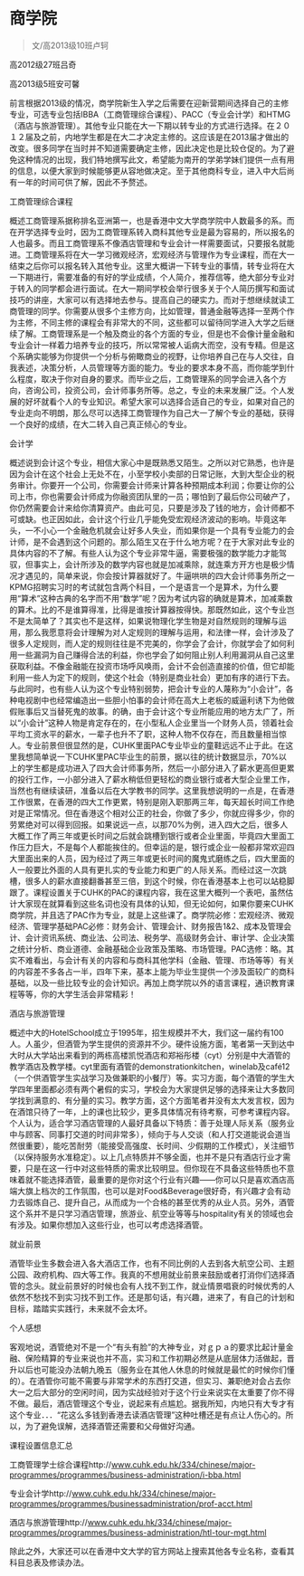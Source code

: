
# 商学院  

> 文/高2013级10班卢轲  

高2012级27班吕奇

高2013级5班安可馨

前言根据2013级的情况，商学院新生入学之后需要在迎新营期间选择自己的主修专业，可选专业包括IBBA（工商管理综合课程）、PACC（专业会计学）和HTMG（酒店与旅游管理）。其他专业只能在大一下期以转专业的方式进行选择。在２０１２届及之前，内地学生都是在大二才决定主修的。这应该是在2013届才做出的改变。很多同学在当时并不知道需要确定主修，因此决定也是比较仓促的。为了避免这种情况的出现，我们特地撰写此文，希望能为南开的学弟学妹们提供一点有用的信息，以便大家到时候能够更从容地做决定。至于其他商科专业，进入中大后尚有一年的时间可供了解，因此不予赘述。

工商管理综合课程

概述工商管理系据称排名亚洲第一，也是香港中文大学商学院中人数最多的系。而在开学选择专业时，因为工商管理系转入商科其他专业是最为容易的，所以报名的人也最多。而且工商管理系不像酒店管理和专业会计一样需要面试，只要报名就能进。工商管理系将在大一学习微观经济，宏观经济与管理作为专业课程，而在大一结束之后你可以报名转入其他专业。这里大概讲一下转专业的事情，转专业将在大一下期进行，需要准备的有好的学业成绩，个人简介，推荐信等，绝大部分专业对于转入的同学都会进行面试。在大一期间学校会举行很多关于个人简历撰写和面试技巧的讲座，大家可以有选择地去参与。提高自己的硬实力。而对于想继续就读工商管理的同学。你需要从很多个主修方向，比如管理，普通金融等选择一至两个作为主修，不同主修的课程会有非常大的不同，这些都可以留待同学进入大学之后继续了解。工商管理系是一个触及商业的各个方面的专业，但是也不会像计量金融和专业会计一样着力培养专业的技巧，所以常常被人诟病大而空，没有专精。但是这个系确实能够为你提供一个分析与俯瞰商业的视野，让你培养自己在与人交往，自我表述，决策分析，人员管理等方面的能力。专业的要求本身不高，而你能学到什么程度，取决于你对自身的要求。而毕业之后，工商管理系的同学会进入各个方向，咨询公司，投资公司，会计师事务所等。总之，专业的未来发展广泛。个人发展的好坏就看个人的专业知识。希望大家可以选择合适自己的专业，如果对自己的专业走向不明朗，那么尽可以选择工商管理作为自己大一了解个专业的基础，获得一个良好的成绩，在大二转入自己真正倾心的专业。

会计学

概述说到会计这个专业，相信大家心中是既熟悉又陌生。之所以对它熟悉，也许是因为会计在这个社会上无处不在，小至学校小卖部的日常记账，大到大型企业的税务审计。你要开一个公司，你需要会计师来计算各种预期成本利润；你要让你的公司上市，你也需要会计师成为你融资团队里的一员；哪怕到了最后你公司破产了，你仍然需要会计来给你清算资产。由此可见，只要是涉及了钱的地方，会计师都不可或缺。也正因如此，会计这个行业几乎能免受宏观经济波动的影响。毕竟这年头，一不小心一个金融危机就会让好多人失业，而如果你是一个具有专业能力的会计师，是不会遇到这个问题的。那么陌生又在于什么地方呢？在于大家对此专业的具体内容的不了解。有些人认为这个专业非常牛逼，需要极强的数学能力才能驾驭，但事实上，会计所涉及的数学内容也就是加减乘除，就连乘方开方也是极少情况才遇见的，简单来说，你会按计算器就好了。牛逼哄哄的四大会计师事务所之一KPMG招聘实习时的考试就包含两个科目，一个是语言一个是算术，为什么要用“算术”这种古典的名字而不用“数学”呢？因为考试内容的确就是算术，加减乘数的算术。比的不是谁算得准，比得是谁按计算器按得快。那既然如此，这个专业岂不是太简单了？其实也不是这样，如果说物理化学生物是对自然规则的理解与运用，那么我愿意将会计理解为对人定规则的理解与运用，和法律一样，会计涉及了很多人定规则，而人定的规则往往是不完美的，你学会了会计，你就学会了如何利用一些漏洞为自己赚得合法的利益，你也学会了如何阻止别人利用漏洞从自己这里获取利益。不像金融能在投资市场呼风唤雨，会计不会创造直接的价值，但它却能利用一些人为定下的规则，使这个社会（特别是商业社会）更加有序的进行下去。与此同时，也有些人认为这个专业特别弱势，把会计专业的人蔑称为“小会计”，各种电视剧中也经常编造出一些胆小怕事的会计师在高大上老板的威逼利诱下为他做假账事后又当替死鬼的故事。的确，由于会计这个专业所能应用的地方太广了，所以“小会计”这种人物是肯定存在的，在小型私人企业里当一个财务人员，领着社会平均工资水平的薪水，一辈子也升不了职，这种人物不仅存在，而且数量相当惊人。专业前景但很显然的是，CUHK里面PAC专业毕业的童鞋远远不止于此。在这里我想简单说一下CUHK里PAC毕业生的前景，据以往的统计数据显示，70%以上的学生都是成功进入了四大会计师事务所，然后一小部分进入了薪水更高但更累的投行工作，一小部分进入了薪水稍低但更轻松的商业银行或者大型企业里工作，当然也有继续读研，准备以后在大学教书的同学。这里我想说明的一点是，在香港工作很累，在香港的四大工作更累，特别是刚入职那两三年，每天超长时间工作绝对是正常情况。但在香港这个相对公正的社会，你做了多少，你就应得多少，你的劳累绝对可以得到回报。如果说远一点，以那70%为例，进入四大之后，很多人大概工作了两三年或更长时间之后就会跳槽到银行或者企业里面，毕竟四大里面工作压力巨大，不是每个人都能挨住的。但幸运的是，银行或企业一般都非常欢迎四大里面出来的人员，因为经过了两三年或更长时间的魔鬼式磨练之后，四大里面的人一般要比外面的人具有更扎实的专业能力和更广的人际关系。而经过这一次跳槽，很多人的薪水直接翻番甚至三倍，到这个时候，你在香港基本上也可以站稳脚跟了。课程设置关于CUHK的PAC的课程内容，我在这里大概列一个表吧，虽然估计大家现在就算看到这些名词也没有具体的认知，但无论如何，如果你要来CUHK商学院，并且选了PAC作为专业，就是上这些课了。商学院必修：宏观经济、微观经济、管理学基础PAC必修：财务会计、管理会计、财务报告1&amp;2、成本及管理会计、会计资讯系统、商业法、公司法、税务学、高级财务会计、审计学、企业决策之统计分析、商业道德、金融基础企业政策及策略、市场管理。PAC选修：略。其实不难看出，与会计有关的内容和与商科其他学科（金融、管理、市场等等）有关的内容差不多各占一半，四年下来，基本上能为毕业生提供一个涉及面较广的商科基础，以及一些比较专业的会计知识。再加上商学院以外的语言课程，通识教育课程等等，你的大学生活会非常精彩！

酒店与旅游管理

概述中大的HotelSchool成立于1995年，招生规模并不大，我们这一届约有100人。人虽少，但酒管为学生提供的资源并不少。硬件设施方面，笔者第一天到达中大时从大学站出来看到的两栋高楼凯悦酒店和郑裕彤楼（cyt）分别是中大酒管的教学酒店及教学楼。cyt里面有酒管的demonstrationkitchen，winelab及café12（一个供酒管学生实战学习及做兼职的小餐厅）等。实习方面，每个酒管的学生大学四年里面都必须有两个暑假的实习，学校会为大家提供足够的选择来让大多数同学找到满意的、有分量的实习。教学方面，这个方面笔者并没有太大发言权，因为在酒馆只待了一年，上的课也比较少，更多具体情况有待考察，可参考课程内容。个人认为，适合学习酒店管理的人最好具备以下特质：善于处理人际关系（服务业中与顾客、同事打交道的时间非常多），倾向于与人交谈（和人打交道能说会道当然很重要），能吃苦耐劳（能接受高强度、长时间、少假期的工作模式），关注细节（以保持服务水准稳定）。以上几点特质并不够全面，也并不是只有酒店行业才需要，只是在这一行中对这些特质的需求比较明显。但你现在不具备这些特质也不意味着就不能选择酒管，最重要的是你对这个行业有兴趣——你可以只是喜欢酒店高端大旗上档次的工作氛围，也可以是对Food&amp;Beverage很好奇，有兴趣才会有动力去锻炼自己、提升自己，从而成为一个合格的甚至优秀的从业人员。另外，酒管这个系并不是只学习酒店管理，旅游业、航空业等等与hospitality有关的领域也会有涉及。如果你想加入这些行业，也可以考虑选择酒管。

就业前景

酒管毕业生多数会进入各大酒店工作，也有不同比例的人去到各大航空公司、主题公园、政府机构、四大等工作。我真的不想用就业前景来鼓励或者打消你们选择酒管的念头。就业前景好的时候也会有人找不到工作，就业情景唱衰的时候优秀的人依然不愁找不到实习找不到工作。还是那句话，有兴趣，进来了，有自己的计划和目标，踏踏实实践行，未来就不会太坏。

个人感想

客观地说，酒管绝对不是一个“有头有脸”的大神专业，对ｇｐａ的要求比起计量金融、保险精算的专业来说也并不高，实习和工作初期必然是从底层体力活做起，晋升以后也可能没办法朝九晚五（服务业在其他人休息的时候就是最忙的时候你们懂的）。在酒管你可能不需要与非常学术的东西打交道，但实习、兼职绝对会占去你大一之后大部分的空闲时间，因为实战经验对于这个行业来说实在太重要了你不得不做。最后，酒店管理这个专业，说起来有点尴尬。据我所知，内地只有大专才有这个专业．．．“花这么多钱到香港去读酒店管理”这种吐槽还是有点让人伤心的。所以，为了避免误解，选择酒管还需要和父母做好沟通。

课程设置信息汇总

工商管理学士综合课程http://www.cuhk.edu.hk/334/chinese/major-programmes/programmes/business-administration/i-bba.html

专业会计学http://www.cuhk.edu.hk/334/chinese/major-programmes/programmes/businessadministration/prof-acct.html

酒店与旅游管理http://www.cuhk.edu.hk/334/chinese/major-programmes/programmes/business-administration/htl-tour-mgt.html

除此之外，大家还可以在香港中文大学的官方网站上搜索其他各专业名称，查看其科目总表及修读办法。


